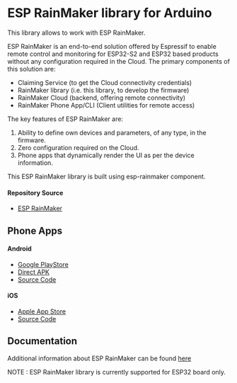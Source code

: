 # ESP RainMaker library for Arduino
This library allows to work with ESP RainMaker.

ESP RainMaker is an end-to-end solution offered by Espressif to enable remote control and monitoring for ESP32-S2 and ESP32 based products without any configuration required in the Cloud. The primary components of this solution are:

- Claiming Service (to get the Cloud connectivity credentials)
- RainMaker library (i.e. this library, to develop the firmware)
- RainMaker Cloud (backend, offering remote connectivity)
- RainMaker Phone App/CLI (Client utilities for remote access)

The key features of ESP RainMaker are:

1. Ability to define own devices and parameters, of any type, in the firmware.
2. Zero configuration required on the Cloud.
3. Phone apps that dynamically render the UI as per the device information.

This ESP RainMaker library is built using esp-rainmaker component.

#### Repository Source

- [ESP RainMaker](https://github.com/espressif/esp-rainmaker)

## Phone Apps

#### Android

- [Google PlayStore](https://play.google.com/store/apps/details?id=com.espressif.rainmaker)
- [Direct APK](https://github.com/espressif/esp-rainmaker/wiki)
- [Source Code](https://github.com/espressif/esp-rainmaker-android)

#### iOS
- [Apple App Store](https://apps.apple.com/app/esp-rainmaker/id1497491540)
- [Source Code](https://github.com/espressif/esp-rainmaker-ios)

## Documentation

Additional information about ESP RainMaker can be found [here](https://rainmaker.espressif.com/)

NOTE : ESP RainMaker library is currently supported for ESP32 board only.
